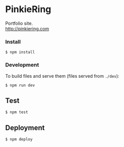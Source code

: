 # PinkieRing

Portfolio site.  
http://pinkiering.com

### Install
```shell
$ npm install
```

### Development
To build files and serve them (files served from ```./dev```):
```shell
$ npm run dev
```
## Test
```shell
$ npm test
```
## Deployment
```shell
$ npm deploy
```